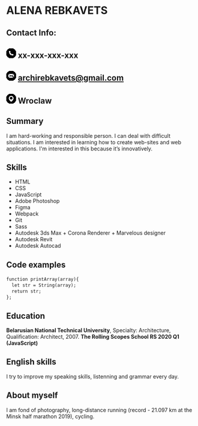 # ALENA REBKAVETS

## Contact Info:

## ![phone](phone.png) xx-xxx-xxx-xxx

## ![email](mail.png) archirebkavets@gmail.com

## ![city](place.png) Wroclaw

## Summary

I am hard-working and responsible person. I can deal with difficult situations. I am interested in learning how to create web-sites and web applications. I'm interested in this because it’s innovatively.

## Skills

- HTML
- CSS
- JavaScript
- Adobe Photoshop
- Figma
- Webpack
- Git
- Sass
- Autodesk 3ds Max + Corona Renderer + Marvelous designer
- Autodesk Revit
- Autodesk Autocad

## Code examples

```
function printArray(array){
  let str = String(array);
  return str;
};
```

## Education

**Belarusian National Technical University**, Specialty: Architecture, Qualification: Architect, 2007.
**The Rolling Scopes School RS 2020 Q1 (JavaScript)**

## English skills

I try to improve my speaking skills, listenning and grammar every day.

## About myself

I am fond of photography, long-distance running (record - 21.097 km at the Minsk half marathon 2019), cycling.
